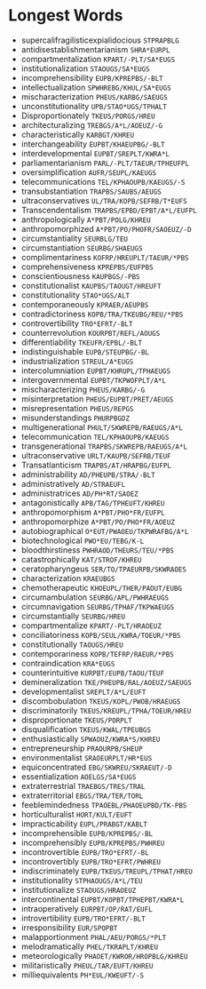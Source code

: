 # Longest Words

* supercalifragilisticexpialidocious `STPRAPBLG`
* antidisestablishmentarianism `SHRA*EURPL`
* compartmentalization `KPART/-PLT/SA*EUGS`
* institutionalization `STAOUGS/SA*EUGS`
* incomprehensibility `EUPB/KPREPBS/-BLT`
* intellectualization `SPWHREBG/KHUL/SA*EUGS`
* mischaracterization `PHEUS/KARBG/SAEUGS`
* unconstitutionality `UPB/STAO*UGS/TPHALT`
* Disproportionately `TKEUS/PORGS/HREU`
* architecturalizing `TREBGS/A*L/AOEUZ/-G`
* characteristically `KARBGT/KHREU`
* interchangeability `EUPBT/KHAEUPBG/-BLT`
* interdevelopmental `EUPBT/SREPLT/KWRA*L`
* parliamentarianism `PARL/-PLT/TAEUR/TPHEUFPL`
* oversimplification `AUFR/SEUPL/KAEUGS`
* telecommunications `TEL/KPHAOUPB/KAEUGS/-S`
* transubstantiation `TRAPBS/SAUBS/AEUGS`
* ultraconservatives `UL/TRA/KOPB/SEFRB/T*EUFS`
* Transcendentalism `TRAPBS/EPBD/EPBT/A*L/EUFPL`
* anthropologically `A*PBT/POLG/KHREU`
* anthropomorphized `A*PBT/PO/PHOFR/SAOEUZ/-D`
* circumstantiality `SEURBLG/TEU`
* circumstantiation `SEURBG/SHAEUGS`
* complimentariness `KOFRP/HREUPLT/TAEUR/*PBS`
* comprehensiveness `KPREPBS/EUFPBS`
* conscientiousness `KAUPBGS/-PBS`
* constitutionalist `KAUPBS/TAOUGT/HREUFT`
* constitutionality `STAO*UGS/ALT`
* contemporaneously `KPRAER/AEUPBS`
* contradictoriness `KOPB/TRA/TKEUBG/REU/*PBS`
* controvertibility `TRO*EFRT/-BLT`
* counterrevolution `KOURPBT/REFL/AOUGS`
* differentiability `TKEUFR/EPBL/-BLT`
* indistinguishable `EUPB/STEUPBG/-BL`
* industrialization `STREUL/A*EUGS`
* intercolumniation `EUPBT/KHRUPL/TPHAEUGS`
* intergovernmental `EUPBT/TKPWOFPLT/A*L`
* mischaracterizing `PHEUS/KARBG/-G`
* misinterpretation `PHEUS/EUPBT/PRET/AEUGS`
* misrepresentation `PHEUS/REPGS`
* misunderstandings `PHURPBGDZ`
* multigenerational `PHULT/SKWREPB/RAEUGS/A*L`
* telecommunication `TEL/KPHAOUPB/KAEUGS`
* transgenerational `TRAPBS/SKWREPB/RAEUGS/A*L`
* ultraconservative `URLT/KAUPB/SEFRB/TEUF`
* Transatlanticism `TRAPBS/AT/HRAPBG/EUFPL`
* administrability `AD/PHEUPB/STRA/-BLT`
* administratively `AD/STRAEUFL`
* administratrices `AD/PH*RT/SAOEZ`
* antagonistically `APB/TAG/TPHEUFT/KHREU`
* anthropomorphism `A*PBT/PHO*FR/EUFPL`
* anthropomorphize `A*PBT/PO/PHO*FR/AOEUZ`
* autobiographical `O*EUT/PWAOEU/TKPWRAFBG/A*L`
* biotechnological `PWO*EU/TEBG/K-L`
* bloodthirstiness `PWHRAOD/THEURS/TEU/*PBS`
* catastrophically `KAT/STROF/KHREU`
* ceratopharyngeus `SER/TO/TPAEURPB/SKWRAOES`
* characterization `KRAEUBGS`
* chemotherapeutic `KHOEUPL/THER/PAOUT/EUBG`
* circumambulation `SEURBG/APL/PWHRAEUGS`
* circumnavigation `SEURBG/TPHAF/TKPWAEUGS`
* circumstantially `SEURBG/HREU`
* compartmentalize `KPART/-PLT/HRAOEUZ`
* conciliatoriness `KOPB/SEUL/KWRA/TOEUR/*PBS`
* constitutionally `TAOUGS/HREU`
* contemporariness `KOPB/TEFRP/RAEUR/*PBS`
* contraindication `KRA*EUGS`
* counterintuitive `KURPBT/EUPB/TAOU/TEUF`
* demineralization `TKE/PHEUPB/RAL/AOEUZ/SAEUGS`
* developmentalist `SREPLT/A*L/EUFT`
* discombobulation `TKEUS/KOPL/PWOB/HRAEUGS`
* discriminatorily `TKEUS/KREUPL/TPHA/TOEUR/HREU`
* disproportionate `TKEUS/PORPLT`
* disqualification `TKEUS/KWAL/TPEUBGS`
* enthusiastically `SPWAOUZ/KWRA*S/KHREU`
* entrepreneurship `PRAOURPB/SHEUP`
* environmentalist `SRAOEURPLT/HR*EUS`
* equiconcentrated `EBG/SKWREU/SKRAEUT/-D`
* essentialization `AOELGS/SA*EUGS`
* extraterrestrial `TRAEBGS/TRES/TRAL`
* extraterritorial `EBGS/TRA/TER/TORL`
* feeblemindedness `TPAOEBL/PHAOEUPBD/TK-PBS`
* horticulturalist `HORT/KULT/EUFT`
* impracticability `EUPL/PRABGT/KABLT`
* incomprehensible `EUPB/KPREPBS/-BL`
* incomprehensibly `EUPB/KPREPBS/PWHREU`
* incontrovertible `EUPB/TRO*EFRT/-BL`
* incontrovertibly `EUPB/TRO*EFRT/PWHREU`
* indiscriminately `EUPB/TKEUS/TREUPL/TPHAT/HREU`
* institutionality `STPHAOUGS/A*L/TEU`
* institutionalize `STAOUGS/HRAOEUZ`
* intercontinental `EUPBT/KOPBT/TPHEPBT/KWRA*L`
* intraoperatively `EURPBT/OP/RAT/EUFL`
* introvertibility `EUPB/TRO*EFRT/-BLT`
* irresponsibility `EUR/SPOPBT`
* malapportionment `PHAL/AEU/PORGS/*PLT`
* melodramatically `PHEL/TKRAPLT/KHREU`
* meteorologically `PHAOET/KWROR/HROPBLG/KHREU`
* militaristically `PHEUL/TAR/EUFT/KHREU`
* milliequivalents `PH*EUL/KWEUFT/-S`
